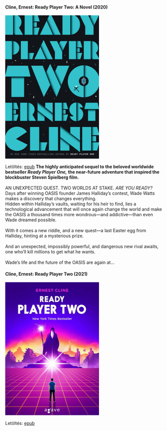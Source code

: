 #### <a name="id_1708">Cline, Ernest: Ready Player Two: A Novel (2020)</a>
<img src="https://github.com/BercziSandor/calibre_lib/raw/main/Cline%2C%20Ernest/Ready%20Player%20Two_%20A%20Novel%20%281708%29/cover.jpg" alt="cover" width="300"/>

Letöltés: [epub](https://github.com/BercziSandor/calibre_lib/raw/main/Cline%2C%20Ernest/Ready%20Player%20Two_%20A%20Novel%20%281708%29/Ready%20Player%20Two_%20A%20Novel%20-%20Cline%2C%20Ernest.epub)
<b>The highly anticipated sequel to the beloved worldwide bestseller&#160;<i>Ready Player One,&#160;</i>the near-future adventure&#160;that inspired the blockbuster Steven&#160;Spielberg film.</b> <br>&#160; <br>AN UNEXPECTED QUEST. TWO WORLDS AT STAKE.&#160;<i>ARE YOU READY?</i> <br>Days after winning OASIS founder James Halliday&rsquo;s contest, Wade Watts makes a discovery that changes everything.<br>Hidden within Halliday&rsquo;s vaults, waiting for his heir to find, lies a technological advancement that will once again change the world and make the OASIS a thousand times more wondrous&mdash;and addictive&mdash;than even Wade dreamed possible.<br>&#160;<br>With it comes a new riddle, and a new quest&mdash;a last Easter egg from Halliday, hinting at a mysterious prize.<br>&#160;<br>And an unexpected, impossibly powerful, and dangerous new rival awaits, one who&rsquo;ll kill millions to get what he wants.<br>&#160;<br>Wade&rsquo;s life and the future of the OASIS are again at...

#### <a name="id_1707">Cline, Ernest: Ready Player Two (2021)</a>
<img src="https://github.com/BercziSandor/calibre_lib/raw/main/Cline%2C%20Ernest/Ready%20Player%20Two%20%281707%29/cover.jpg" alt="cover" width="300"/>

Letöltés: [epub](https://github.com/BercziSandor/calibre_lib/raw/main/Cline%2C%20Ernest/Ready%20Player%20Two%20%281707%29/Ready%20Player%20Two%20-%20Cline%2C%20Ernest.epub)



